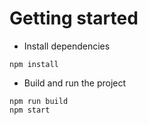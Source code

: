 # Getting started
- Install dependencies
```
npm install
```
- Build and run the project
```
npm run build
npm start
```
